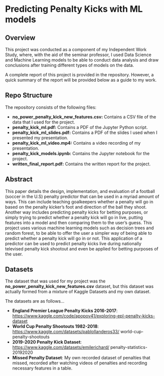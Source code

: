 # Predicting Penalty Kicks with ML models

## Overview

This project was conducted as a component of my Independent Work Study, where, with the aid of the seminar professor, I used Data Science and Machine Learning models to be able to conduct data analysis and draw conclusions after training different types of models on the data. 


A complete report of this project is provided in the repository. However, a quick summary of the report will be provided below as a guide to my work.

## Repo Structure

The repository consists of the following files:

- **no_power_penalty_kick_new_features.csv:** Contains a CSV file of the data that I used for the project.
- **penalty_kick_ml.pdf:** Contains a PDF of the Jupyter Python script.
- **penalty_kick_ml_slides.pdf:** Contains a PDF of the slides I used when I presented my presentation.
- **penalty_kick_ml_video.mp4:** Contains a video recording of my presentation.
- **penalty_kick_models.ipynb:** Contains the Jupyter notebook for the project.
- **written_final_report.pdf:** Contains the written report for the project.

## Abstract

This paper details the design, implementation, and evaluation of a football (soccer in the U.S) penalty predictor that can be used in a myriad amount of ways. This can include teaching goalkeepers whether a penalty will go in based on the penalty kicker’s foot and direction of the ball they shoot. Another way includes predicting penalty kicks for betting purposes, or simply trying to predict whether a penalty kick will go in live, putting features into a model and then comparing them to the user’s guess. This project uses various machine learning models such as decision trees and random forest, to be able to offer the user a simpler way of being able to predict whether a penalty kick will go in or not. This application of a predictor can be used to predict penalty kicks live during nationally televised penalty kick shootout and even be applied for betting purposes of the user.

## Datasets

The dataset that was used for my project was the **no_power_penalty_kick_new_features.csv** dataset, but this dataset was actually formed from a mixture of Kaggle Datasets and my own dataset. 

The datasets are as follows...
 
- **England Premier League Penalty Kicks 2016-2017**: https://www.kaggle.com/code/apopov41/exploring-epl-penalty-kicks-dataset
- **World Cup Penalty Shootouts 1982-2018**: https://www.kaggle.com/datasets/pablollanderos33/ world-cup-penalty-shootouts
- **2019-2020 Penalty Kick Dataset**: https://www.kaggle.com/datasets/emilerichard/ penalty-statistics-20192020
- **Missed Penalty Dataset**: My own recorded dataset of penalties that missed, recorded after watching videos of penalties and recording necessary features in a table.







